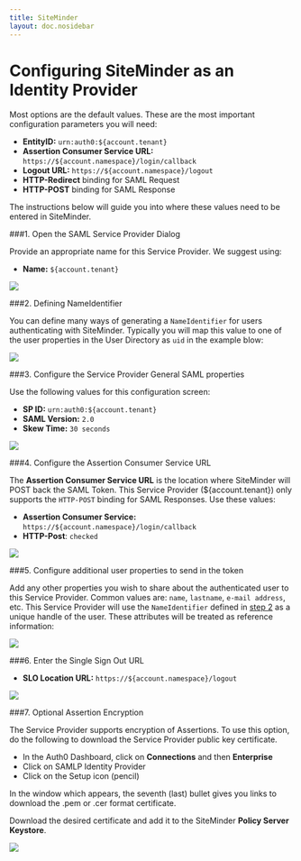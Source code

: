 ```yaml
---
title: SiteMinder
layout: doc.nosidebar
---
```

# Configuring SiteMinder as an Identity Provider

Most options are the default values. These are the most important configuration parameters you will need:

* __EntityID:__ `urn:auth0:${account.tenant}`
* __Assertion Consumer Service URL:__ `https://${account.namespace}/login/callback`
* __Logout URL:__ `https://${account.namespace}/logout`
* __HTTP-Redirect__ binding for SAML Request
* __HTTP-POST__ binding for SAML Response

The instructions below will guide you into where these values need to be entered in SiteMinder.

###1. Open the SAML Service Provider Dialog

Provide an appropriate name for this Service Provider. We suggest using:

* __Name:__ `${account.tenant}`

![](/media/articles/saml/identity-providers/siteminder/siteminder-users.png)

###2. Defining NameIdentifier

You can define many ways of generating a `NameIdentifier` for users authenticating with SiteMinder. Typically you will map this value to one of the user properties in the User Directory as `uid` in the example blow:

![](/media/articles/saml/identity-providers/siteminder/siteminder-nameids.png)

###3. Configure the Service Provider General SAML properties

Use the following values for this configuration screen:

* __SP ID:__ `urn:auth0:${account.tenant}`
* __SAML Version:__ `2.0`
* __Skew Time:__ `30 seconds`

![](/media/articles/saml/identity-providers/siteminder/siteminder-general.png)

###4. Configure the Assertion Consumer Service URL

The __Assertion Consumer Service URL__ is the location where SiteMinder will POST back the SAML Token. This Service Provider (${account.tenant}) only supports the `HTTP-POST` binding for SAML Responses. Use these values:

* __Assertion Consumer Service:__ `https://${account.namespace}/login/callback`
* __HTTP-Post__: `checked`

![](/media/articles/saml/identity-providers/siteminder/siteminder-sso.png)

###5. Configure additional user properties to send in the token

Add any other properties you wish to share about the authenticated user to this Service Provider. Common values are: `name`, `lastname`, `e-mail address`, etc. This Service Provider will use the `NameIdentifier` defined in [step 2](/siteminder#2) as a unique handle of the user. These attributes will be treated as reference information:

![](/media/articles/saml/identity-providers/siteminder/siteminder-attributes.png)

###6. Enter the Single Sign Out URL

* __SLO Location URL:__ `https://${account.namespace}/logout`

![](/media/articles/saml/identity-providers/siteminder/siteminder-slo.png)

###7. Optional Assertion Encryption

The Service Provider supports encryption of Assertions.
To use this option, do the following to download the Service Provider public key certificate.

* In the Auth0 Dashboard, click on __Connections__ and then __Enterprise__
* Click on SAMLP Identity Provider
* Click on the Setup icon (pencil)

In the window which appears, the seventh (last) bullet gives you links to download the .pem or .cer format certificate.

Download the desired certificate and add it to the SiteMinder __Policy Server Keystore__.

![](/media/articles/saml/identity-providers/siteminder/siteminder-encryption.png)
